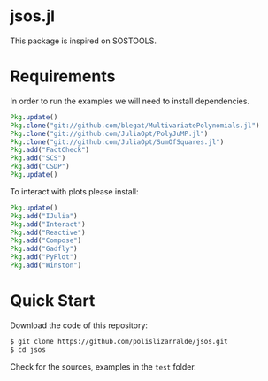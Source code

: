 # jsos.jl

This package is inspired on SOSTOOLS.

# Requirements

In order to run the examples we will need to install dependencies.
```julia
Pkg.update()
Pkg.clone("git://github.com/blegat/MultivariatePolynomials.jl")
Pkg.clone("git://github.com/JuliaOpt/PolyJuMP.jl")
Pkg.clone("git://github.com/JuliaOpt/SumOfSquares.jl")
Pkg.add("FactCheck")
Pkg.add("SCS")
Pkg.add("CSDP")
Pkg.update()
```

To interact with plots please install:

```julia
Pkg.update()
Pkg.add("IJulia")
Pkg.add("Interact")
Pkg.add("Reactive")
Pkg.add("Compose")
Pkg.add("Gadfly")
Pkg.add("PyPlot")
Pkg.add("Winston")
```
# Quick Start

Download the code of this repository:

```bash
$ git clone https://github.com/polislizarralde/jsos.git
$ cd jsos
```

Check for the sources, examples in the `test` folder.
